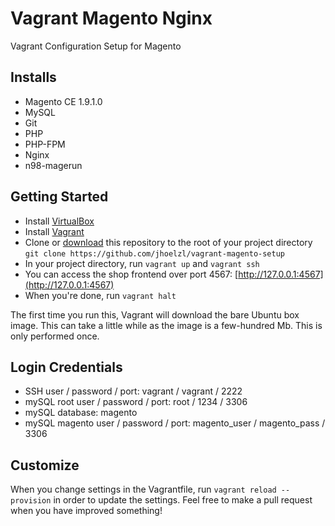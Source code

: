 # Vagrant Magento Nginx
Vagrant Configuration Setup for Magento

## Installs

* Magento CE 1.9.1.0
* MySQL
* Git
* PHP
* PHP-FPM
* Nginx
* n98-magerun

## Getting Started

* Install [VirtualBox](https://www.virtualbox.org/wiki/Downloads)
* Install [Vagrant](http://www.vagrantup.com/)
* Clone or [download](https://github.com/jhoelzl/vagrant-magento-setup/archive/master.zip) this repository to the root of your project directory `git clone https://github.com/jhoelzl/vagrant-magento-setup`
* In your project directory, run `vagrant up` and `vagrant ssh`
* You can access the shop frontend over port 4567: [http://127.0.0.1:4567](http://127.0.0.1:4567)
* When you're done, run `vagrant halt`

The first time you run this, Vagrant will download the bare Ubuntu box image. This can take a little while as the image is a few-hundred Mb. This is only performed once.

## Login Credentials
* SSH user / password / port: vagrant / vagrant / 2222
* mySQL root user / password / port: root / 1234 / 3306
* mySQL database: magento
* mySQL magento user / password / port: magento_user / magento_pass / 3306

## Customize
When you change settings in the Vagrantfile, run `vagrant reload --provision` in order to update the settings. Feel free to make a pull request when you have improved something!
